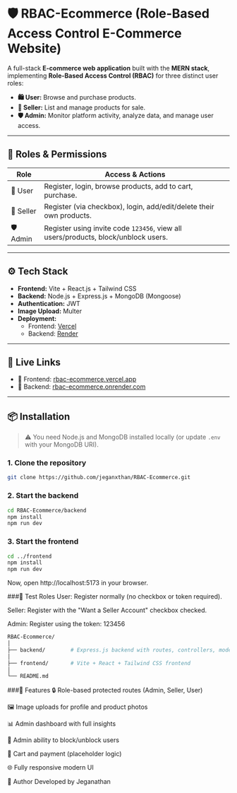 # 🛡️ RBAC-Ecommerce (Role-Based Access Control E-Commerce Website)

A full-stack **E-commerce web application** built with the **MERN stack**, implementing **Role-Based Access Control (RBAC)** for three distinct user roles:

- **🛍️ User:** Browse and purchase products.
- **🛒 Seller:** List and manage products for sale.
- **🛡️ Admin:** Monitor platform activity, analyze data, and manage user access.

---

## 🔐 Roles & Permissions

| Role   | Access & Actions                                                                 |
|--------|-----------------------------------------------------------------------------------|
| 👤 User   | Register, login, browse products, add to cart, purchase.                         |
| 🛒 Seller | Register (via checkbox), login, add/edit/delete their own products.             |
| 🛡️ Admin  | Register using invite code `123456`, view all users/products, block/unblock users. |

---

## ⚙️ Tech Stack

- **Frontend:** Vite + React.js + Tailwind CSS
- **Backend:** Node.js + Express.js + MongoDB (Mongoose)
- **Authentication:** JWT
- **Image Upload:** Multer
- **Deployment:**  
  - Frontend: [Vercel](https://vercel.com)  
  - Backend: [Render](https://render.com)

---

## 🚀 Live Links

- 🔗 Frontend: [rbac-ecommerce.vercel.app](https://rbac-ecommerce.vercel.app)
- 🔗 Backend: [rbac-ecommerce.onrender.com](https://rbac-ecommerce.onrender.com)

---

## 📦 Installation

> ⚠️ You need Node.js and MongoDB installed locally (or update `.env` with your MongoDB URI).

### 1. Clone the repository

```bash
git clone https://github.com/jeganxthan/RBAC-Ecommerce.git
```

### 2. Start the backend
```bash
cd RBAC-Ecommerce/backend
npm install
npm run dev
```

### 3. Start the frontend
```bash
cd ../frontend
npm install
npm run dev
```
Now, open http://localhost:5173 in your browser.

###🧪 Test Roles
User: Register normally (no checkbox or token required).

Seller: Register with the "Want a Seller Account" checkbox checked.

Admin: Register using the token: 123456
```bash
RBAC-Ecommerce/
│
├── backend/        # Express.js backend with routes, controllers, models
│
├── frontend/       # Vite + React + Tailwind CSS frontend
│
└── README.md
```
###🧠 Features
🔒 Role-based protected routes (Admin, Seller, User)

🖼️ Image uploads for profile and product photos

📊 Admin dashboard with full insights

🚫 Admin ability to block/unblock users

🛒 Cart and payment (placeholder logic)

🌐 Fully responsive modern UI

🙌 Author
Developed by Jeganathan

